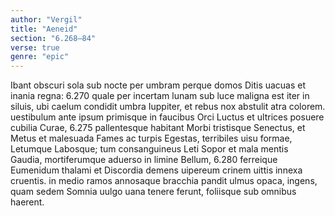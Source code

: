 ```yaml
---
author: "Vergil"
title: "Aeneid"
section: "6.268–84"
verse: true
genre: "epic"
---
```


  Ibant obscuri sola sub nocte per umbram
perque domos Ditis uacuas et inania regna:
6.270
quale per incertam lunam sub luce maligna
est iter in siluis, ubi caelum condidit umbra
Iuppiter, et rebus nox abstulit atra colorem.
uestibulum ante ipsum primisque in faucibus Orci
Luctus et ultrices posuere cubilia Curae,
6.275
pallentesque habitant Morbi tristisque Senectus,
et Metus et malesuada Fames ac turpis Egestas,
terribiles uisu formae, Letumque Labosque;
tum consanguineus Leti Sopor et mala mentis  
Gaudia, mortiferumque aduerso in limine Bellum,
6.280
ferreique Eumenidum thalami et Discordia demens
uipereum crinem uittis innexa cruentis.
in medio ramos annosaque bracchia pandit
ulmus opaca, ingens, quam sedem Somnia uulgo
uana tenere ferunt, foliisque sub omnibus haerent.